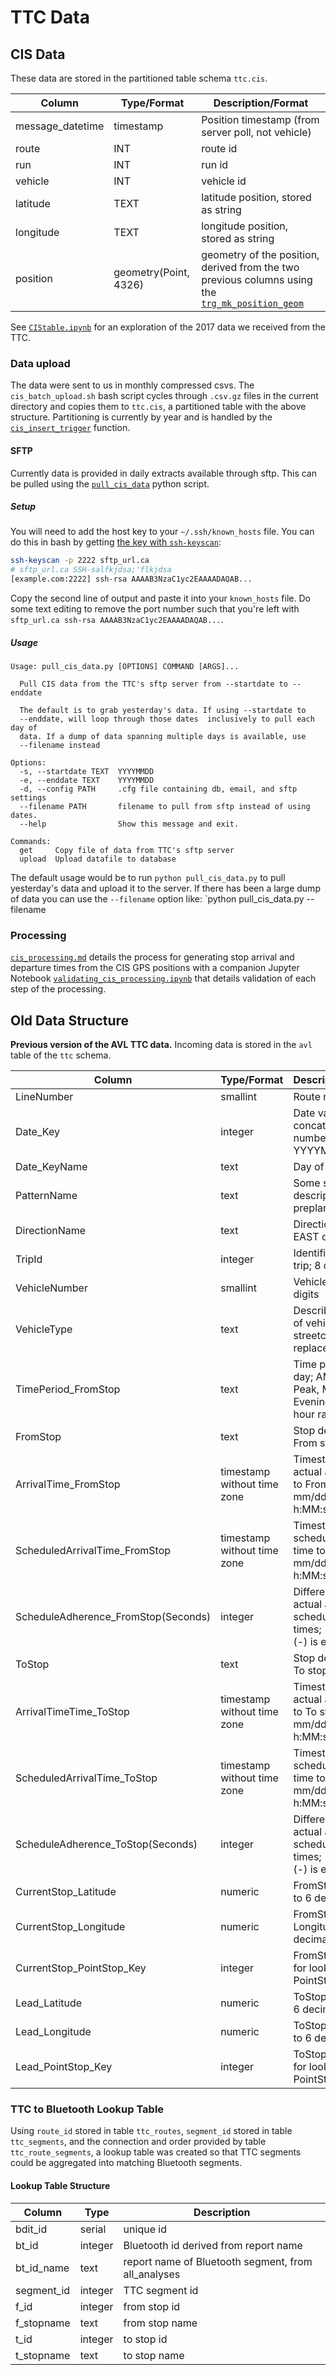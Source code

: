 # TTC Data

## CIS Data

These data are stored in the partitioned table schema `ttc.cis`.

| Column          | Type/Format        | Description/Format |
|-----------------|--------------------|--------------------|
|message_datetime | timestamp | Position timestamp (from server poll, not vehicle) |
|route | INT | route id |
|run | INT | run id |
|vehicle | INT | vehicle id |
|latitude | TEXT | latitude position, stored as string |
|longitude | TEXT | longitude position, stored as string |
|position | geometry(Point, 4326) | geometry of the position, derived from the two previous columns using the [`trg_mk_position_geom`](functions/trg_mk_position_geom.sql) |

See [`CIStable.ipynb`](CIStable.ipynb) for an exploration of the 2017 data we received from the TTC.

### Data upload

The data were sent to us in monthly compressed csvs. The `cis_batch_upload.sh` bash script cycles through `.csv.gz` files in the current directory and copies them to `ttc.cis`, a partitioned table with the above structure. Partitioning is currently by year and is handled by the [`cis_insert_trigger`](functions/cis_insert_trigger.sql) function.

#### SFTP

Currently data is provided in daily extracts available through sftp. This can be pulled using the [`pull_cis_data`](pull_cis_data.py) python script.

##### Setup

You will need to add the host key to your `~/.ssh/known_hosts` file. You can do this in bash by getting [the key with `ssh-keyscan`](https://stackoverflow.com/a/43389508/4047679):

```bash
ssh-keyscan -p 2222 sftp_url.ca
# sftp_url.ca SSH-salfkjdsa;'flkjdsa
[example.com:2222] ssh-rsa AAAAB3NzaC1yc2EAAAADAQAB...
```

Copy the second line of output and paste it into your `known_hosts` file. Do some text editing to remove the port number such that you're left with `sftp_url.ca ssh-rsa AAAAB3NzaC1yc2EAAAADAQAB...`.

##### Usage

```shell
Usage: pull_cis_data.py [OPTIONS] COMMAND [ARGS]...

  Pull CIS data from the TTC's sftp server from --startdate to --enddate

  The default is to grab yesterday's data. If using --startdate to
  --enddate, will loop through those dates  inclusively to pull each day of
  data. If a dump of data spanning multiple days is available, use
  --filename instead

Options:
  -s, --startdate TEXT  YYYYMMDD
  -e, --enddate TEXT    YYYYMMDD
  -d, --config PATH     .cfg file containing db, email, and sftp settings
  --filename PATH       filename to pull from sftp instead of using dates.
  --help                Show this message and exit.

Commands:
  get     Copy file of data from TTC's sftp server
  upload  Upload datafile to database
```

The default usage would be to run `python pull_cis_data.py` to pull yesterday's data and upload it to the server. If there has been a large dump of data you can use the `--filename` option like: `python pull_cis_data.py --filename 

### Processing

[`cis_processing.md`](cis_processing.md) details the process for generating stop arrival and departure times from the CIS GPS positions with a companion Jupyter Notebook [`validating_cis_processing.ipynb`](validating_cis_processing.ipynb) that details validation of each step of the processing.

## Old Data Structure

**Previous version of the AVL TTC data.**
Incoming data is stored in the `avl` table of the `ttc` schema.

| Column                              | Type/Format                    | Description/Format                                                                  |
|-------------------------------------|--------------------------------|-------------------------------------------------------------------------------------|
| LineNumber                          | smallint                       | Route number                                                                        |
| Date_Key                            | integer                        | Date values concatenated into a number; YYYYMMDD                                    |
| Date_KeyName                        | text                           | Day of week                                                                         |
| PatternName                         | text                           | Some shorthand description of the preplanned route                                  |
| DirectionName                       | text                           | Direction of travel; EAST or WEST                                                   |
| TripId                              | integer                        | Identifier for the trip; 8 digits                                                   |
| VehicleNumber                       | smallint                       | Vehicle identifier; 4 digits                                                        |
| VehicleType                         | text                           | Describes the type of vehicle; streetcars or replacement buses                      |
| TimePeriod_FromStop                 | text                           | Time period of the day; AM Peak, PM Peak, Midday, Evening, Other; with hour range   |
| FromStop                            | text                           | Stop description of From stop                                                       |
| ArrivalTime_FromStop                | timestamp without time zone    | Timestamp of actual arrival time to From stop; mm/dd/yyyy h:MM:ss AM/PM             |
| ScheduledArrivalTime_FromStop       | timestamp without time zone    | Timestamp of scheduled arrival time to From stop; mm/dd/yyyy h:MM:ss AM/PM          |
| ScheduleAdherence_FromStop(Seconds) | integer                        | Difference between actual and scheduled arrival times; (+) is late, (-) is early    |
| ToStop                              | text                           | Stop description of To stop                                                         |
| ArrivalTimeTime_ToStop              | timestamp without time zone    | Timestamp of actual arrival time to To stop; mm/dd/yyyy h:MM:ss AM/PM               |
| ScheduledArrivalTime_ToStop         | timestamp without time zone    | Timestamp of scheduled arrival time to To stop; mm/dd/yyyy h:MM:ss AM/PM            |
| ScheduleAdherence_ToStop(Seconds)   | integer                        | Difference between actual and scheduled arrival times; (+) is late, (-) is early    |
| CurrentStop_Latitude                | numeric                        | FromStop; Latitude to 6 decimal points                                              |
| CurrentStop_Longitude               | numeric                        | FromStop; Longitude to 6 decimal points                                             |
| CurrentStop_PointStop_Key           | integer                        | FromStop; Identifier for lookup to PointStop table                                  |
| Lead_Latitude                       | numeric                        | ToStop; Latitude to 6 decimal points                                                |
| Lead_Longitude                      | numeric                        | ToStop; Longitude to 6 decimal points                                               |
| Lead_PointStop_Key                  | integer                        | ToStop; Identifier for lookup to PointStop table                                    |

### TTC to Bluetooth Lookup Table

Using `route_id` stored in table `ttc_routes`, `segment_id` stored in table `ttc_segments`, and the connection and order provided by table `ttc_route_segments`, a lookup table was created so that TTC segments could be aggregated into matching Bluetooth segments.

#### Lookup Table Structure

|Column|Type|Description|
|------|----|-----------|
|bdit_id|serial|unique id|
|bt_id|integer|Bluetooth id derived from report name|
|bt_id_name|text|report name of Bluetooth segment, from all_analyses|
|segment_id|integer|TTC segment id|
|f_id|integer|from stop id|
|f_stopname|text|from stop name|
|t_id|integer|to stop id|
|t_stopname|text|to stop name|

